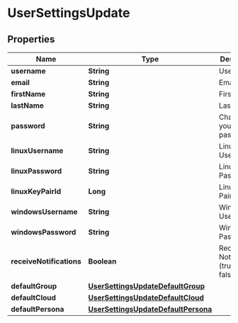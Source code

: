 

# UserSettingsUpdate

## Properties

Name | Type | Description | Notes
------------ | ------------- | ------------- | -------------
**username** | **String** | Username |  [optional]
**email** | **String** | Email |  [optional]
**firstName** | **String** | First Name |  [optional]
**lastName** | **String** | Last Name |  [optional]
**password** | **String** | Change your password |  [optional]
**linuxUsername** | **String** | Linux Username |  [optional]
**linuxPassword** | **String** | Linux Password |  [optional]
**linuxKeyPairId** | **Long** | Linux Key Pair ID |  [optional]
**windowsUsername** | **String** | Windows Username |  [optional]
**windowsPassword** | **String** | Windows Password |  [optional]
**receiveNotifications** | **Boolean** | Receive Notifications (true or false) |  [optional]
**defaultGroup** | [**UserSettingsUpdateDefaultGroup**](UserSettingsUpdateDefaultGroup.md) |  |  [optional]
**defaultCloud** | [**UserSettingsUpdateDefaultCloud**](UserSettingsUpdateDefaultCloud.md) |  |  [optional]
**defaultPersona** | [**UserSettingsUpdateDefaultPersona**](UserSettingsUpdateDefaultPersona.md) |  |  [optional]



